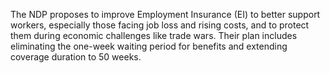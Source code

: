 The NDP proposes to improve Employment Insurance (EI) to better support workers, especially those facing job loss and rising costs, and to protect them during economic challenges like trade wars. Their plan includes eliminating the one-week waiting period for benefits and extending coverage duration to 50 weeks.
